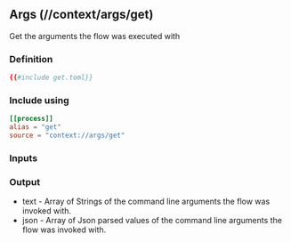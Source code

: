 ## Args (//context/args/get)
Get the arguments the flow was executed with

### Definition
```toml
{{#include get.toml}}
```

### Include using
```toml
[[process]]
alias = "get"
source = "context://args/get"
```

### Inputs

### Output
* text - Array of Strings of the command line arguments the flow was invoked with.
* json - Array of Json parsed values of the command line arguments the flow was invoked with.